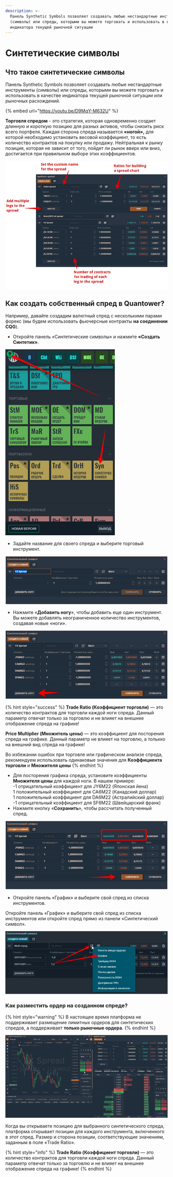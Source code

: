 ```yaml
---
description: >-
  Панель Synthetic Symbols позволяет создавать любые нестандартные инструменты
  (символы) или спреды, которыми вы можете торговать и использовать в качестве
  индикатора текущей рыночной ситуации
---
```


# Синтетические символы

## Что такое синтетические символы

Панель Synthetic Symbols позволяет создавать любые нестандартные инструменты (символы) или спреды, которыми вы можете торговать и использовать в качестве индикатора текущей рыночной ситуации или рыночных расхождений.

{% embed url="https://youtu.be/D9MqY-M632U" %}

**Торговля спредом** - это стратегия, которая одновременно создает длинную и короткую позицию для разных активов, чтобы снизить риск всего портфеля. Каждая сторона спреда называется **«ногой»,** для которой необходимо установить весовой коэффициент, то есть количество контрактов на покупку или продажу. Нейтральная к рынку позиция, которая не зависит от того, пойдет ли рынок вверх или вниз, достигается при правильном выборе этих коэффициентов.

![Общий вид синтетических символов на платформе Quantower](<../.gitbook/assets/Synthetic symbol general.png>)

## Как создать собственный спред в Quantower?

Например, давайте создадим валютный спред с несколькими парами форекс (мы будем использовать фьючерсные контракты **на соединении CQG**).

* Откройте панель «Синтетические символы» и нажмите **«Создать Синтетик»**.

![](../.gitbook/assets/sinteticheskii-simvol.png)

* Задайте название для своего спреда и выберите торговый инструмент.

![](<../.gitbook/assets/image (11).png>)

* Нажмите «**Добавить ногу**», чтобы добавить еще один инструмент. Вы можете добавлять неограниченное количество инструментов, создавая новые «ноги».

![Нажмите "Добавить ногу" чтобы добавить новый инструмент для синтетического символа ](<../.gitbook/assets/image (5).png>)

{% hint style="success" %}
**Trade Ratio (Коэффициент торговли)** — это количество контрактов для торговли каждой ноги спреда. Данный параметр отвечат только за торговлю и не влияет на внешнее отображение спреда на графике!

**Price Multiplier (Множитель цены)** — это коэффициент для посторения спреда на графике. Данный параметр не влияет на торговлю, а толькко на внешний вид спреда на графике!

Во избежании ошибок при торговле или графическом анализе спреда, рекомендуем использовать одинаковые значения для **Коэффициента торговли** и **Множителя цены**&#x20;
{% endhint %}

* Для посторения графика спреда, установите коэффициенты **Множителя цены** для каждой ноги. В нашем примере:\
  &#x20;  \-1 отрицательный коэффициент для JY6M22 (Японская йена)\
  &#x20;  1 положительный коэффициент для CA6M22 (Канадский доллар)\
  &#x20;  1 положительный коэффициент для DA6M22 (Астралийский доллар)\
  &#x20;  \-1 отрицательный коэффициент для SF6M22 (Швейцарский франк)
* Нажмите кнопку «**Сохранить**», чтобы рассчитать полученный спред.

![](<../.gitbook/assets/image (4).png>)

* Откройте панель «График» и выберите свой спред из списка инструментов.

Откройте панель «График» и выберите свой спред из списка инструментов или откройте спред прямо из панели «Синтетический символ».

![](../.gitbook/assets/grafik-sintetiki.png)

### Как разместить ордер на созданном спреде?

{% hint style="warning" %}
В настоящее время платформа не поддерживает размещение лимитных ордеров для синтетических спредов, а поддерживает **только рыночные ордера**.
{% endhint %}

![](../.gitbook/assets/sintetika-ordera.gif)

Когда вы открываете позицию для выбранного синтетического спреда, платформа открывает позиции для каждого инструмента, включенного в этот спред. Размер и сторона позиции, соответствующие значениям, заданным в поле «Trade Ratio».

{% hint style="info" %}
**Trade Ratio (Коэффициент торговли)** — это количество контрактов для торговли каждой ноги спреда. Данный параметр отвечат только за торговлю и не влияет на внешнее отображение спреда на графике!
{% endhint %}
